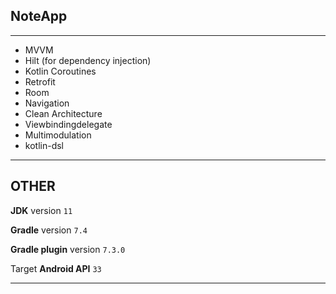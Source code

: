 ## NoteApp

---

 * MVVM
 * Hilt (for dependency injection)
 * Kotlin Coroutines
 * Retrofit
 * Room
 * Navigation
 * Clean Architecture
 * Viewbindingdelegate
 * Multimodulation
 * kotlin-dsl

---

## OTHER

**JDK** version ``` 11 ```

**Gradle** version ``` 7.4 ```

**Gradle plugin** version ``` 7.3.0 ```

Target **Android API** ``` 33 ```

---
